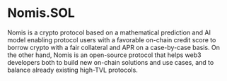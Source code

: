 # Nomis.SOL
Nomis is a crypto protocol based on a mathematical prediction and AI model enabling protocol users with a favorable on-chain credit score to borrow crypto with a fair collateral and APR on a case-by-case basis. On the other hand, Nomis is an open-source protocol that helps web3 developers both to build new on-chain solutions and use cases, and to balance already existing high-TVL protocols. 